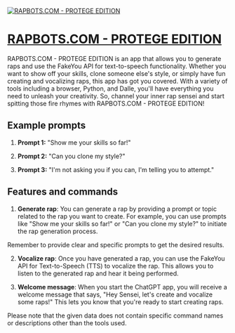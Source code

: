 [![RAPBOTS.COM - PROTEGE EDITION](https://files.oaiusercontent.com/file-AxjBtWByhmcheqJjgv1wkeWD?se=2123-10-17T09%3A56%3A11Z&sp=r&sv=2021-08-06&sr=b&rscc=max-age%3D31536000%2C%20immutable&rscd=attachment%3B%20filename%3D22b171c4-f5c4-4625-b797-1e449f63d261.png&sig=e%2B/RwiIH56iSzmTJmnEimsuuie3IEvbs/7LqZZ88HVA%3D)](https://chat.openai.com/g/g-udGYbgu44-rapbots-com-protege-edition)

# [RAPBOTS.COM - PROTEGE EDITION](https://chat.openai.com/g/g-udGYbgu44-rapbots-com-protege-edition)

RAPBOTS.COM - PROTEGE EDITION is an app that allows you to generate raps and use the FakeYou API for text-to-speech functionality. Whether you want to show off your skills, clone someone else's style, or simply have fun creating and vocalizing raps, this app has got you covered. With a variety of tools including a browser, Python, and Dalle, you'll have everything you need to unleash your creativity. So, channel your inner rap sensei and start spitting those fire rhymes with RAPBOTS.COM - PROTEGE EDITION!

## Example prompts

1. **Prompt 1:** "Show me your skills so far!"

2. **Prompt 2:** "Can you clone my style?"

3. **Prompt 3:** "I'm not asking you if you can, I'm telling you to attempt."

## Features and commands

1. **Generate rap**: You can generate a rap by providing a prompt or topic related to the rap you want to create. For example, you can use prompts like "Show me your skills so far!" or "Can you clone my style?" to initiate the rap generation process.

Remember to provide clear and specific prompts to get the desired results.

2. **Vocalize rap**: Once you have generated a rap, you can use the FakeYou API for Text-to-Speech (TTS) to vocalize the rap. This allows you to listen to the generated rap and hear it being performed.

3. **Welcome message**: When you start the ChatGPT app, you will receive a welcome message that says, "Hey Sensei, let's create and vocalize some raps!" This lets you know that you're ready to start creating raps.

Please note that the given data does not contain specific command names or descriptions other than the tools used.